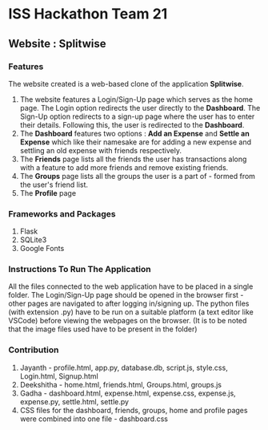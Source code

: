 # ISS Hackathon Team 21
## Website : Splitwise
### Features
The website created is a web-based clone of the application **Splitwise**. 
1. The website features a Login/Sign-Up page which serves as the home page. The Login option redirects the user directly to the **Dashboard**. The Sign-Up option redirects to a sign-up page where the user has to enter their details. Following this, the user is redirected to the **Dashboard**.
2. The **Dashboard** features two options : **Add an Expense** and **Settle an Expense** which like their namesake are for adding a new expense and settling an old expense with friends respectively.
3. The **Friends** page lists all the friends the user has transactions along with a feature to add more friends and remove existing friends.
4. The **Groups** page lists all the groups the user is a part of - formed from the user's friend list. 
5. The **Profile** page 

### Frameworks and Packages
1. Flask
2. SQLite3
3. Google Fonts

### Instructions To Run The Application
All the files connected to the web application have to be placed in a single folder. The Login/Sign-Up page should be opened in the browser first - other pages are navigated to after logging in/signing up. The python files (with extension .py) have to be run on a suitable platform (a text editor like VSCode) before viewing the webpages on the browser. (It is to be noted that the image files used have to be present in the folder)

### Contribution
1. Jayanth - profile.html, app.py, database.db, script.js, style.css, Login.html, Signup.html 
2. Deekshitha - home.html, friends.html, Groups.html, groups.js 
3. Gadha - dashboard.html, expense.html, expense.css, expense.js, expense.py, settle.html, settle.py
4. CSS files for the dashboard, friends, groups, home and profile pages were combined into one file - dashboard.css
